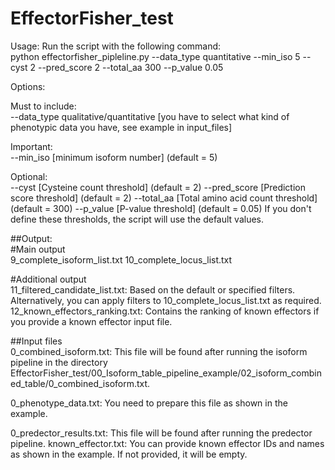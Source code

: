 # EffectorFisher_test

Usage: Run the script with the following command:<br>
python effectorfisher_pipleline.py --data_type quantitative --min_iso 5 --cyst 2 --pred_score 2 --total_aa 300 --p_value 0.05

Options:<br>

Must to include:<br>
--data_type qualitative/quantitative [you have to select what kind of phenotypic data you have, see example in input_files]

Important:<br>
--min_iso [minimum isoform number] (default = 5)

Optional:<br>
--cyst [Cysteine count threshold] (default = 2)
--pred_score [Prediction score threshold] (default = 2)
--total_aa [Total amino acid count threshold] (default = 300)
--p_value [P-value threshold] (default = 0.05)
If you don't define these thresholds, the script will use the default values.

##Output:<br>
#Main output<br>
9_complete_isoform_list.txt
10_complete_locus_list.txt

#Additional output<br>
11_filtered_candidate_list.txt: Based on the default or specified filters. Alternatively, you can apply filters to 10_complete_locus_list.txt as required.
12_known_effectors_ranking.txt: Contains the ranking of known effectors if you provide a known effector input file.

##Input files<br>
0_combined_isoform.txt: This file will be found after running the isoform pipeline in the directory EffectorFisher_test/00_Isoform_table_pipeline_example/02_isoform_combined_table/0_combined_isoform.txt.

0_phenotype_data.txt: You need to prepare this file as shown in the example.

0_predector_results.txt: This file will be found after running the predector pipeline.
known_effector.txt: You can provide known effector IDs and names as shown in the example. If not provided, it will be empty.
